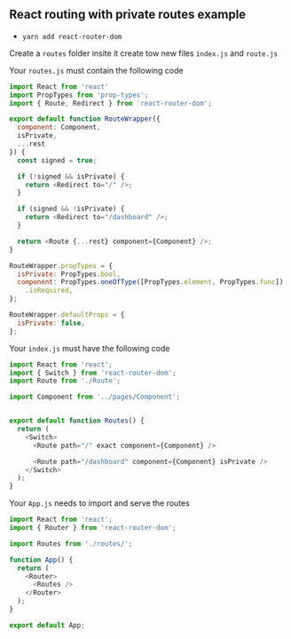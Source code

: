 ## React routing with private routes example

- `yarn add react-router-dom`

Create a `routes` folder insite it create tow new files `index.js` and `route.js`

Your `routes.js` must contain the following code

```js
import React from 'react'
import PropTypes from 'prop-types';
import { Route, Redirect } from 'react-router-dom';

export default function RouteWrapper({
  component: Component,
  isPrivate,
  ...rest
}) {
  const signed = true;

  if (!signed && isPrivate) {
    return <Redirect to="/" />;
  }

  if (signed && !isPrivate) {
    return <Redirect to="/dashboard" />;
  }

  return <Route {...rest} component={Component} />;
}

RouteWrapper.propTypes = {
  isPrivate: PropTypes.bool,
  component: PropTypes.oneOfType([PropTypes.element, PropTypes.func])
    .isRequired,
};

RouteWrapper.defaultProps = {
  isPrivate: false,
};
```

Your `index.js` must have the following code

```js
import React from 'react';
import { Switch } from 'react-router-dom';
import Route from './Route';

import Component from '../pages/Component';


export default function Routes() {
  return (
    <Switch>
      <Route path="/" exact component={Component} />

      <Route path="/dashboard" component={Component} isPrivate />
    </Switch>
  );
}
```

Your `App.js` needs to import and serve the routes

```js
import React from 'react';
import { Router } from 'react-router-dom';

import Routes from './routes/';

function App() {
  return (
    <Router>
      <Routes />
    </Router>
  );
}

export default App;
```